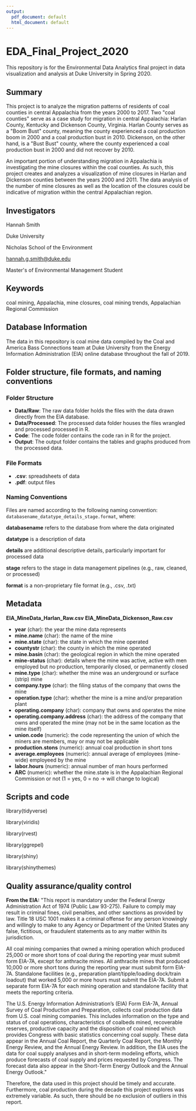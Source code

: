```yaml
---
output:
  pdf_document: default
  html_document: default
---
```

# EDA_Final_Project_2020
This repository is for the Environmental Data Analytics final project in data visualization and analysis at Duke University in Spring 2020.

## Summary
This project is to analyze the migration patterns of residents of coal counties in central Appalachia from the years 2000 to 2017. Two "coal counties" serve as a case study for migration in central Appalachia: Harlan County, Kentucky and Dickenson County, Virginia. Harlan County serves as a "Boom Bust" county, meaning the county experienced a coal production boom in 2000 and a coal production bust in 2010. Dickenson, on the other hand, is a "Bust Bust" county, where the county experienced a coal production bust in 2000 and did not recover by 2010.

An important portion of understanding migration in Appalachia is investigating the mine closures within the coal counties. As such, this project creates and analyzes a visualization of mine closures in Harlan and Dickenson counties between the years 2000 and 2011. The data analysis of the number of mine closures as well as the location of the closures could be indicative of migration within the central Appalachian region.

## Investigators
Hannah Smith

Duke University 

Nicholas School of the Environment

hannah.g.smith@duke.edu

Master's of Environmental Management Student

## Keywords

coal mining, Appalachia, mine closures, coal mining trends, Appalachian Regional Commission

## Database Information

The data in this repository is coal mine data compiled by the Coal and America Bass Connections team at Duke University from the Energy Information Administration (EIA) online database throughout the fall of 2019. 

## Folder structure, file formats, and naming conventions 

### Folder Structure

* **Data/Raw**: The raw data folder holds the files with the data drawn directly from the EIA database.
* **Data/Processed**: The processed data folder houses the files wrangled and processed processed in R. 
* **Code**: The code folder contains the code ran in R for the project.
* **Output**: The output folder contains the tables and graphs produced from the processed data.

### File Formats

* **.csv**: spreadsheets of data
* **.pdf**: output files

### Naming Conventions
Files are named according to the following naming convention: `databasename_datatype_details_stage.format`, where:

**databasename** refers to the database from where the data originated

**datatype** is a description of data 

**details** are additional descriptive details, particularly important for processed data 

**stage** refers to the stage in data management pipelines (e.g., raw, cleaned, or processed)

**format** is a non-proprietary file format (e.g., .csv, .txt)

## Metadata
**EIA_MineData_Harlan_Raw.csv**
**EIA_MineData_Dickenson_Raw.csv**

* **year** (char): the year the mine data represents
* **mine.name** (char): the name of the mine
* **mine.state** (char): the state in which the mine operated
* **countystr** (char): the county in which the mine operated
* **mine.basin** (char): the geological region in which the mine operated
* **mine-status** (char): details where the mine was active, active with men employed but no production, temporarily closed, or permanently closed
* **mine.type** (char): whether the mine was an underground or surface (strip) mine
* **company.type** (char): the filing status of the company that owns the mine
* **operation.type** (char): whether the mine is a mine and/or preparation plant
* **operating.company** (char): company that owns and operates the mine
* **operating.company.address** (char): the address of the company that owns and operated the mine (may not be in the same location as the mine itself)
* **union.code** (numeric): the code representing the union of which the miners are members, may or may not be applicable
* **production.stons** (numeric): annual coal production in short tons
* **average.employees** (numeric): annual average of employees (mine-wide) employeed by the mine
* **labor.hours** (numeric): annual number of man hours performed
* **ARC** (numeric): whether the mine.state is in the Appalachian Regional Commission or not (1 = yes, 0 = no -> will change to logical)

## Scripts and code

library(tidyverse)

library(viridis)

library(rvest)

library(ggrepel)

library(shiny)

library(shinythemes)

## Quality assurance/quality control
**From the EIA:**
"This report is mandatory under the Federal Energy Administration Act of 1974 (Public Law 93-275). Failure to comply may result in criminal fines, civil penalties, and other sanctions as provided by law. Title 18 USC 1001 makes it a criminal offense for any person knowingly and willingly to make to any Agency or Department of the United States any false, fictitious, or fraudulent statements as to any matter within its jurisdiction.

All coal mining companies that owned a mining operation which produced 25,000 or more short tons of coal during the reporting year must submit form EIA-7A, except for anthracite mines. All anthracite mines that produced 10,000 or more short tons during the reporting year must submit form EIA-7A. Standalone facilities (e.g., preparation plant/tipple/loading dock/train loadout) that worked 5,000 or more hours must submit the EIA-7A. Submit a separate form EIA-7A for each mining operation and standalone facility that meets the reporting criteria.

The U.S. Energy Information Administration’s (EIA) Form EIA-7A, Annual Survey of Coal Production and Preparation, collects coal
production data from U.S. coal mining companies. This includes information on the type and status of coal operations, characteristics of coalbeds mined, recoverable reserves, productive capacity and the disposition of coal mined which provides Congress with basic statistics concerning coal supply. These data appear in the Annual Coal Report, the Quarterly Coal Report, the Monthly Energy Review, and the Annual Energy Review. In addition, the EIA uses the data for coal supply analyses and in short-term modeling efforts, which produce forecasts of coal supply and prices requested by Congress. The forecast data also appear in the Short-Term Energy Outlook and the Annual Energy Outlook."

Therefore, the data used in this project should be timely and accurate. Furthermore, coal production during the decade this project explores was extremely variable. As such, there should be no exclusion of outliers in this report.
